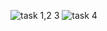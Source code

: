 
![task 1,2 3](https://user-images.githubusercontent.com/81379187/134816519-4bc9ba74-7ffc-453f-8f08-d29527089fc3.gif)
![task 4](https://user-images.githubusercontent.com/81379187/134816521-5e2164ca-c5a5-4cf8-af0b-ceea21d1364a.jpg)
